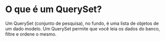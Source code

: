 # O que é um QuerySet?

Um QuerySet (conjunto de pesquisa), no fundo, é uma lista de objetos de um dado modelo. Um QuerySet permite que você leia os dados do banco, filtre e ordene o mesmo.
